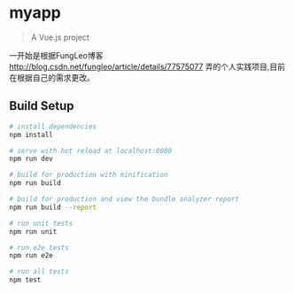# myapp

> A Vue.js project

一开始是根据FungLeo博客 http://blog.csdn.net/fungleo/article/details/77575077 弄的个人实践项目,目前在根据自己的需求更改。

## Build Setup

``` bash
# install dependencies
npm install

# serve with hot reload at localhost:8080
npm run dev

# build for production with minification
npm run build

# build for production and view the bundle analyzer report
npm run build --report

# run unit tests
npm run unit

# run e2e tests
npm run e2e

# run all tests
npm test
```

